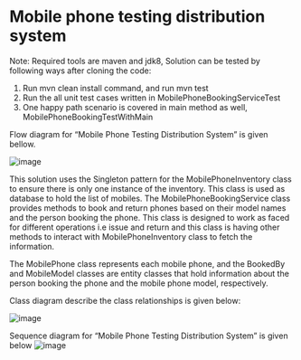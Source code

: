 # Mobile phone testing distribution system 
Note: Required tools are maven and jdk8,
Solution can be tested by following ways after cloning the code:
  1.	Run mvn clean install command, and run mvn test
  2.	Run the all unit test cases written in MobilePhoneBookingServiceTest
  3.	One happy path scenario is covered in main method as well, MobilePhoneBookingTestWithMain
 
 Flow diagram for “Mobile Phone Testing Distribution System”  is given bellow.

![image](https://github.com/mohammadtahakhan/mobile-issuing-app-sol1/assets/54814747/6c113d7e-8562-4435-873b-1f5242814065)
    

This solution uses the Singleton pattern for the MobilePhoneInventory class to ensure there is only one instance of the inventory. This class is used as database to hold the list of mobiles.
The MobilePhoneBookingService class provides methods to book and return phones based on their model names and the person booking the phone. This class is designed to work as faced for different operations i.e issue and return and this class is having other methods to interact with MobilePhoneInventory class to fetch the information.

The MobilePhone class represents each mobile phone, and the BookedBy and MobileModel classes are entity classes that hold information about the person booking the phone and the mobile phone model, respectively.

Class diagram describe the class relationships is given below:

![image](https://github.com/mohammadtahakhan/mobile-issuing-app-sol1/assets/54814747/1334766e-6393-4523-a213-a8d8cda0f54f)
    

Sequence diagram for “Mobile Phone Testing Distribution System” is given below
![image](https://github.com/mohammadtahakhan/mobile-issuing-app-sol1/assets/54814747/bca72080-fbff-4e84-b476-11690f2bc2be)

